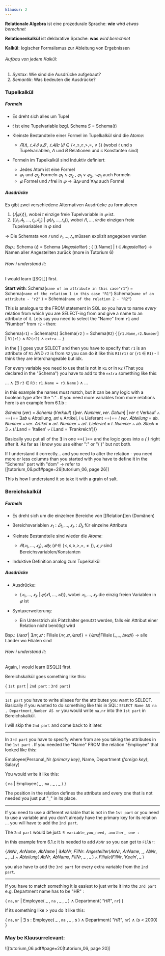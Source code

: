 ```yaml
---
klausur: 2
---
```


**Relationale Algebra** ist eine prozedurale Sprache: **wie** *wird etwas berechnet* 

**Relationenkalkül** ist deklarative Sprache: **was** *wird berechnet* 

**Kalkül:** logischer Formalismus zur Ableitung von Ergebnissen 

###### Aufbau von jedem Kalkül: 
1. *Syntax*: Wie sind die Ausdrücke aufgebaut? 
2. *Semantik*: Was bedeuten die Ausdrücke? 



### Tupelkalkül

##### Formeln
- Es dreht sich alles um Tupel 
- $t$ ist eine Tupelvariable bzgl. Schema $S$ = Schema($t$) 

- Kleinste Bestandteile einer Formel im Tupelkalkül sind die *Atome*: 
	- $𝑅 (𝑡) , \:𝑡.𝐴\:𝜃\:𝑠. 𝐵 \:,\: 𝑡. 𝐴𝜃𝑐 \: (𝜃 ∈ \{<, ≤, ≥, >, = , ≠\})$ (wobei $t$ und $s$ Tupelvariablen, $A$ und $B$ Relationen und $c$ Konstanten sind)

- Formeln im Tupelkalkül sind Induktiv definiert: 
	- Jedes Atom ist eine Formel 
	- $𝜑_1$ und $𝜑_2$ Formeln $𝜑_1 ∧ 𝜑_2 \:,\: 𝜑_1 ∨ 𝜑_2, ¬𝜑_1$ auch Formeln 
	- $𝜑$ Formel und $𝑡$ frei in $𝜑 ⇒ ∃𝑡𝜑$ und $∀𝑡𝜑$ auch Formel 

##### Ausdrücke
Es gibt zwei verschiedene Alternativen Ausdrücke zu formulieren 

1. $\{𝑡 | 𝜑(𝑡)\}$, wobei $t$ einzige freie Tupelvariable in $𝜑$ ist. 
2. $\{[𝑡_1.𝐴_1, … , 𝑡_𝑛.𝐴_𝑛]\: |\: 𝜑(𝑡_1, … , 𝑡_𝑛)\},$ wobei $𝑡1, … , 𝑡𝑛$ die einzigen freie Tupelvariablen in 𝜑 sind 

=> Die Schemata von $𝑡$ und $𝑡_1, … , 𝑡_𝑛$ müssen explizit angegeben warden 

*Bsp.:* 
Schema ($𝑡$) = Schema (𝐴𝑛𝑔𝑒𝑠𝑡𝑒𝑙𝑙𝑡𝑒𝑟) ; { \[t.Name] | t ∈ 𝐴𝑛𝑔𝑒𝑠𝑡𝑒𝑙𝑙𝑡𝑒𝑟} -> Namen aller Angestellten zurück
(more in Tutorium 6)

###### How i understand it:
I would learn [[SQL]] first.

**Start with**:
Schema(`name of an attribute in this case"r1"`) = Schema(`name of the relation 1 in this case "R1"`)
Schema(`name of an attribute - "r2"` ) = Schema(`name of the relation 2 - "R2"`)

This is analogue to the FROM statement in SQL so you have to name *every* relation from which you are SELECT-ing from and give a name to an attribute of it. Lets say you need to select the "Name" from `r1` and "Number" from `r2` - then:

Schema(`r1`) = Schema(`R1`)
Schema(`r2` ) = Schema(`R2`)
{ \[`r1.Name,r2.Number`] | `R1(r1)` $\wedge$ `R2(r2)` $\wedge$ `extra` ... }

in the \[ ] goes your SELECT and then you have to specify that `r1` is an attribute of `R1` AND `r2` is from `R2` you can do it like this `R1(r1)` or (`r1` $\in$ `R1`) - I think they are interchangeable but idk.

For every variable you need to use that is not in `R1` or in `R2` (That you declared in the "Schema") you have to add to the `extra` something like this:

... $\wedge$ ($\exists$ `r3` $\in$ `R3` : `r1.Name = r3.Name` ) $\wedge$ ...

in this example the names must match, but it can be any logic with a boolean type after the ":" . If you need more variables from more relations here is an example from 6.1.b :

𝑆𝑐ℎ𝑒𝑚𝑎 (𝑣𝑒𝑟) = 𝑆𝑐ℎ𝑒𝑚𝑎 (𝑉𝑒𝑟𝑘𝑎𝑢𝑓) 
{\[𝑣𝑒𝑟. 𝑁𝑢𝑚𝑚𝑒𝑟, 𝑣𝑒𝑟. 𝐷𝑎𝑡𝑢𝑚] | 𝑣𝑒𝑟 ∈ Verkauf ∧ ==(== ∃𝑎𝑏 ∈ Abteilung, 𝑎𝑟𝑡 ∈ Artikel, 𝑙 ∈ Lieferant ==)== *(* 𝑣𝑒𝑟. 𝐴𝑏𝑡𝑒𝑖𝑙𝑢𝑛𝑔 = 𝑎𝑏. 𝑁𝑢𝑚𝑚𝑒𝑟 ∧ 𝑣𝑒𝑟. 𝐴𝑟𝑡𝑖𝑘𝑒𝑙 = 𝑎𝑟𝑡. 𝑁𝑢𝑚𝑚𝑒𝑟 ∧ 𝑎𝑟𝑡. 𝐿𝑖𝑒𝑓𝑒𝑟𝑎𝑛𝑡 = 𝑙. 𝑁𝑢𝑚𝑚𝑒𝑟 ∧ 𝑎𝑏. 𝑆𝑡𝑜𝑐𝑘 = 3 ∧ (𝑙.Land = ′Italien′ ∨ 𝑙.Land = ′Frankreich′)*)*}

Basically you put all of the $\exists$ in one ==( )== and the logic goes into a *( )* right after it. As far as i know you use either ":" or "( )" but not both.

If I understand it correctly... and you need to alter the relation - you need more or less columns than you started with you have to define it in the "Schema" part with "dom" -> refer to  [[tutorium_06.pdf#page=26|tutorium_06, page 26]]

This is how I understand it so take it with a grain of salt.

### Bereichskalkül

##### Formeln
- Es dreht sich um die einzelnen Bereiche von [[Relation]]en (Domänen) 
- Bereichsvariablen $𝑥_1: 𝐷_1, … , 𝑥_𝑘: 𝐷_𝑘$ für einzelne Attribute 

- Kleinste Bestandteile sind wieder die *Atome*: 
	- $𝑅( 𝑥_1, … , 𝑥_𝑘) , 𝑥𝜃𝑦 , (𝜃 ∈ \{<, ≤, ≥, >, = , ≠ \}), 𝑥, 𝑦$ sind Bereichsvariablen/Konstanten 

- Induktive Definition analog zum Tupelkalkül

##### Ausdrücke
- Ausdrücke: 
	- $\{𝑥_1, … , 𝑥_𝑘 \:|\:𝜑(𝑥1, … , 𝑥𝑘)\}$, wobei $𝑥_1, … , 𝑥_𝑘$ die einzig freien Variablen in $𝜑$ ist 

- Syntaxerweiterung: 
	- Ein Unterstrich als Platzhalter genutzt werden, falls ein Attribut einer Relation nicht benötigt wird

Bsp.: 
$\{ 𝑙𝑎𝑛𝑑 \:|\: ∃ 𝑛 𝑟, 𝑠𝑡: \operatorname{Filiale} (𝑛𝑟, 𝑠𝑡, 𝑙𝑎𝑛𝑑 )\} = \{ 𝑙𝑎𝑛𝑑 | \operatorname{Filiale} (\_, \_ , 𝑙𝑎𝑛𝑑) \}$ -> alle Länder wo Filialen sind

###### How i understand it:
Again, I  would learn [[SQL]] first.

Bereichskalkül goes something like this:

{ `1st part` | `2nd part` : `3rd part`}

---
`1st part` you have to write aliases for the attributes you want to SELECT. Basically if you wanted to do something like this in SQL: `SELECT Name AS na , Department_Number AS nr` you would write `na,nr` into the `1st part` in Bereichskalkül. 

I will skip the `2nd part` and come back to it later.

---
In `3rd part` you have to specify where from are you taking the attributes in the `1st part` . If you needed the  "Name" FROM the relation "Employee" that looked like this: 

Employee(Personal_Nr *(primary key)*, Name, Department *(foreign key)*, Salary)

You would write it like this: 

{ `na` | Employee( \_ , `na` , \_ , \_  )  }

The position in the relation defines the attribute and every one that is not needed you just put "\_" in its place.

---
If you need to use a different variable that is not in the `1st part` or you need to use a variable and you don't already have the primary key for its relation ... you will have to add the `2nd part`. 

The `2nd part` would be just: 
`∃ variable_you_need, another_ one : ` 

in this example from 6.1.c it is needed to add `AbNr` so you can get to `FilNr`:

{𝐴𝑛𝑁𝑟, 𝐴𝑛𝑁𝑎𝑚𝑒, 𝐴𝑏𝑁𝑎𝑚𝑒 | ∃𝐴𝑏𝑁𝑟, 𝐹𝑖𝑙𝑁𝑟: 𝐴𝑛𝑔𝑒𝑠𝑡𝑒𝑙𝑙𝑡𝑒𝑟(𝐴𝑛𝑁𝑟, 𝐴𝑛𝑁𝑎𝑚𝑒, \_, 𝐴𝑏𝑁𝑟, \_ , \_) ∧ 𝐴𝑏𝑡𝑒𝑖𝑙𝑢𝑛𝑔( 𝐴𝑏𝑁𝑟, 𝐴𝑏𝑁𝑎𝑚𝑒, 𝐹𝑖𝑙𝑁𝑟, \_ , \_ ) ∧ 𝐹𝑖𝑙𝑖𝑎𝑙𝑒(𝐹𝑖𝑙𝑁𝑟, ′𝐾𝑜𝑒𝑙𝑛′, \_ )

you also have to add the `3rd part` for every extra variable from the `2nd part`. 

---
If you have to match something it is easiest to just write it into the `3rd part` 
e.g. Department name has to be "HR" :  

{ `na,nr` | Employee( \_ , `na` , \_ , \_  )  $\wedge$ Department( *"HR"*, `nr`) }

If its something like > you do it like this:

{ `na,nr` | $\exists$ s : Employee( \_ , `na` , \_ , s  )  $\wedge$ Department( *"HR"*, `nr`) $\wedge$ (s < 2000) }

### May be Klausurrelevant:
![[tutorium_06.pdf#page=20|tutorium_06, page 20]]
